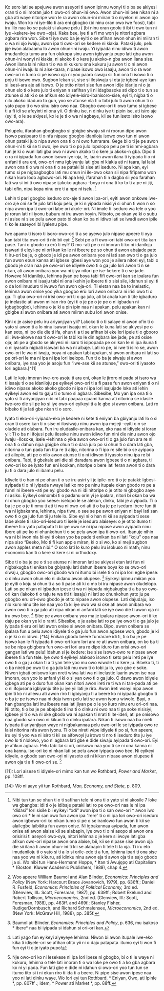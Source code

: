 Ko soro lati se apejuwe awon aseyori ti awon ipinnu wonyi ti o ba se akiyesi oran ti o ni imoran julo ti owo-ori ohun-ini owo. Awon ohun-ini bee nikan ni a gba ati waye nitoripe won le ra awon ohun-ini miiran ti o niyelori ni awon ojo iwaju. Won ko ni iye-lilo ti ara eni gbogbo (bi ninu oran owo iwe foosi), tabi iru lilo naa ko se pataki si akawe pelu ( (bi ninu oran goolu ti ibi ti owo tun ni iye –kekere-iye owo –oja). Kaka bee, iye ti a fi mo won je nitori agbara agbara rira won. Sibe ti iye owo ba je eyiti o se afihan awon ohun ini miiran ti o wa ni ojo iwaju, awon ipa ti owo-ori se kedere ni kiakia. Pataki julo, pelu jije iwon alabaamu lo awon ohun-ini iwaju. Yi iyipada ninu idiwo ti awon imudaniloju tumo ara fun olukopa sinu awon igbiyanju pupo lati gba awon ohun-ini wonyi ni kiakia, ni akoko ti o kere ju akoko-n gba awon ilana sise. Awon ilana laini nikan ti o wa ni kukuru ona kukuru ju awon ti o ni awon ohun-ini iwaju lo ni aise-taara, nipase isowo owo isaaju, awon ti o ra won owo-ori n tumo si pe isowo oja ni yoo paaro siwaju sii fun ona ti isowo ti o poju ti isowo owo. Sugbon lekan si, sise si ilosiwaju si ota je igbesi-aye kan si isesi-ara aje ati isowo. O je otito nitori sise fun awon idije idarije ni o je ohun elo ti o kere julo ti eniyan n safihan yii ni idagbasoke ati dipo ti o tun se atunse si ati ki o se afikun eto idiyele-isiro-ibanisoro-sise, eyi ti, nigba ti o nilo akoko idaduro to gun, yoo se atunse nla ti o tobi julo ti awon ohun ti o yato pupo ti o wo sinu isiro owo naa. Gbogbo owo-ori ti owo tumo si igbese ti a fi idi se afeyinti ni ona yii. O dinku ise, n dinku iye ti pipin ise, ati isiro aje (eyi ti, o le se akiyesi, ko le je ti o wa ni agbaye, kii se fun iseto isiro isowo owo-ara).

Pelupelu, ifarahan gbogbogbo si gbigbe siwaju sii ni roorun dipo awon isowo pasipaaro ti o nfa nipase gbogbo idaniloju isowo owo tun ni awon ohun pataki julo nipa awon ona ti o ni owo funrarare. Gege bi o ti je pe awon ohun-ini ti kii se ti owo, iye owo ti o po julo lopolopo pelu pe ti isinmi-agbara tun je ki o wuni lati gba owo ni awon akoko ti o kere ju akoko-n gba. Dipo ti o ra ni iyipada fun awon isowo iye-oja, le, laarin awon ilana ti iyipada ti o ni anfani ti ara eni, owo-ori nmu igbiyanju lati gba ni kiakia ati ni taara, lai laisi awon ona ti o wa ni ona ti o se pataki bi sise ati iseduro. Ni apa kan, eyi tumo si pe nigbagbogbo lati mu ohun ini ile-owo okan sii nipa fifipamo won nikan kuro lodo agbowo-ori. Ni apa keji, ifarahan ti n dagba sii yoo farahan lati wa si ini ti owo nipase ijakoko agbara –boya ni ona ti ko to ti a pe ni jiji, tabi ofin, nipa kopa ninu ere ti a npe ni iselu. [^9]

Lehin ti pari gbogbo iseduro oro-aje ti awon ipa-ori, eyiti awon onkowe iwe-oro aje oni se fe julo lati koju pelu, je ki n yipada nisisiyi si ohun ti won n so nipa awon ipa ti owo-ori labe ori akole-ori. Ni imole ti iseduro wa tele o yoo je rorun lati rii iyonu buburu ni iru awon iroyin. Nitooto, pe okan ye ki o subu ni asise ni sise pelu awon pato bi okan ko ba ni idiwo lati se iwadi awon ipile ti ko le saseyori bi iyalenu pipe.

Iwe apamo ti isoro ti isoro-owo-ori ti a se ayewo julo nipase apeere ti oya kan tabi tita owo-ori ti nlo bii eyi: [^10] Sebi pe a fi owo-ori tabi owo-ori tita kan pase. Tani o gbodo ru erù ti eyi? O mo –ati pe o ni imoran ti ko ni idaniloju isawari ti eleyi-pe ni ori kan ko le ni ibeere pe so ohun ti awon abajade pato ti iru-ori be je, o gbodo je idi pe awon onibara yoo ni lati san owo ti o ga julo fun awon ebun kanna ati igbese igbesi aye won yoo je ailera nitori eyi, tabi o gbodo je oran naa pe owo-ori se idiyele owo ti o ga julo lori awon ti n se nkan, ati awon onibara yoo wa ni ijiya nitori pe ise-kekere ti o se jade. Howeve Ni idaniloju, lehinna jiyan pe boya tabi fifi owo-ori kan se ipalara fun awon onibara ni isaaju tabi ni ona ikehin je ibeere ti o sisi sile, idahun si eyi ti o da lori imuduro ti iwuwo fun awon oja-ori. Ti eletan naa ba to inelastic, lehinna awon onise yoo yika gbogbo erù lori awon onibara ni irisi owo ti o ga. Ti gba owo-ori ni irisi owo-ori ti o ga julo, ati bi abala kan ti tite igbaduro je inelastic ati awon miiran riro (eyi ti o je pe o je pe o ni igbadun ni igbagbogbo), lehinna o je ki a pin ipin naa ni apakan, pelu apakan kan ni gbigbe si awon onibara ati awon miiran subu lori awon onise.

Kini o je asise pelu iru ariyanjiyan yii? Lakoko ti o ti salaye ni awon ofin ti o yato si awon ti a lo ninu isawari isaaju mi, okan le kuna lati se akiyesi pe o kan soto, ni ipo die die ti ifa, ohun ti a ti se afihan bi eke lori ipele ti o gbooro sii: iwe-akowe naa ti owo-ori le tabi ko le din agbara ise jade; pe ati osise oja; ati pe a gbodo se akiyesi ni isaro ti isipopada pe ori kan le ni ipa ikuna ti o ni iyasoto nigbati isawari ba wa ni aibaje. Lati ro pe, bi iwe ti isiro se, awon owo-ori le wa ni iwaju, boya ni apakan tabi apakan, si awon onibara ni lati so pe ori-ori le ma ni ipa ni ipa lori iselopo. Fun ti o ba je siwaju si awon onibara, iye naa yoo je asoju fun “iwe-ase kii se atunse,” owo-ori ti iyasoto lori agbara.[^11]

Lati le koju imoran iwe-oro asoju ti ara eni, okan le jiroro ni pada si isaro wa ti isaaju ti o se idaniloju pe eyikeyi owo-ori ti a fi pase fun awon eniyan ti o ni idiwo nipase akoko akoko gbodo ni ipa ni ipa lori isajujade loke ati lehin eyikeyi awon esi to gaju ti o tumo si agbara. Sibesibe, Mo yan ipa ona ti o yato si ti ariyanjiyan nibi ni tabi paapaa ojuami kanna ati nitorina se idasile iwe-oro die sii pe ko si iye owo-ori eyikeyi ti a le gbe si awon onibara. Lati ro bibeko ti je lati gbe nkan ti o soro.

Iyato ti eko-ori-iyipada-eko je kedere ni kete ti eniyan ba gbiyanju lati lo o si oran ti osere kan ti o sise ni ilosiwaju ninu awon ipa mejeji –eyiti o n se oludele ati olubara. Fun iru oludasile-onibara kan, eko naa ni idiyele si ioran yii: Ti o ba ni ifojusi pelu ilosoke ninu awon idiwo fun nini die ninu awon ojo iwaju –Ilosoke, isele –lehinna o yika awon owo-ori ti o ga julo fun ara re ni ona ti o dahun nipa gbigbe ohun ti o dara julo po si ohun ti o dara lati gba, nitorina o tun pada fun tita re ti atijo, nitorina o fi ipo re sile bi o se ayipada ati ailopin, ati pe o nilo awon atunse ti o ni idiwon ti iyasoto ninu ipa re bi onibara. Tabi, ti gbekale ani die sii daradara awon igbese ti o ni agbara, ti owo-ori ko se iyato fun eni kookan, nitoripe o bere lati feran awon ti o dara ju ti o dara julo ni ibamu pelu.

Idiyele ti o han ni pe ohun ti o se iru asiri yii je ipile-oro ti o je pataki: Igbesi-ayipada ti o ni iyipada nwaye lati ko mo pe ninu itupale okan gbodo ro pe a funni ni ibeere –ati pe eyi gbodo wa ni idi nitoripe o je otito ni gbogbo aaye ni asiko. Eyikeyi oninombi ti o padanu orin yi je ipalara, nitori bi okan ba wa ni ohun gbogbo yoo seese: iselopo le se alekun, dinku, tabi je aiyipada. Ti o ba je pe o je ti nmu ti  ati  ti wa ni owo-ori ati ti o ba je pe iseduro ibere fun tii wa ni igbakanna, lehinna, nipa tiwa, o see se pe awon eniyan ni bayi lati san owo ti o ga julo fun tii ju tele lo. Sibe eyi ni o han ni kii se ayipada ti  sese labe akole ti isiro-ori-iseduro ti isele je iseduro alaiseye: o je otito itumo ti ibeere ti o yato patapata ti bi iye owo se ni ipa nipase awon ayipada ninu ibere ati pe ko ni ohunkohun ti o se pelu awon ipa ti owo-ori. Ibanuje nihin wa ni bi iwon nla bi eyi ti okan yoo ba pade ti enikan ba ni lati “koju” opa naa nipa siso “Beeko, Mo ti fi kun apple miran, ki o si wo, ko si meji sugbon awon apples meta nibi.” O soro lati lo kuro pelu iru isokuso ni math; ninu economic kan ti o kere si kere si ni orthodoxy.

Sibe ti o ba je pe o ti se atunse ni imoran lati se akiyesi etan lati fun ni nigbakugba ti enikan ba gbiyanju lati dahun ibeere boya  ko se owo-ori siwaju, gbogbo owo-ori gbodo wa ni itumo bi isele ti o ni ipa lori egbe ipese: o dinku awon ohun elo ni didanu awon olupese. [^12] Eyikeyi ipinnu miiran yoo je eyiti o koju si ohun ti a so ti pase ati ki o mo bi iru nipase awon oludelopo. Lati so pe nikan ni igbadun ipese ti wa ni iyipada nigbakugba ti a ba yo owo-ori kan (lakoko ti o teju te wa titi ti isaaju) ni lati so ohunkohun yato ju pe gbogbo eru ori-owo gbodo je otito nipase awon olupese. Lati dajudaju, iso nlo kuro ninu tite ise naa yoo fa ki iye owo wa si oke ati awon onibara wo awon owo ti o ga julo ati nipa nikan ni anfani lati se iye owo die ti awon oja ni iru owo bee. [^13] Sibe pe awon onibara yoo ma je ipalara nipase awon-ori ti ko daju pe okan ye ki o ranti. Sibesibe, o je asise lati ro pe iye owo ti o ga julo je iyipada ti eru ori lati awon onise si awon onibara. Dipo, awon onibara se ipalara fun u pelu awon idiyele ti o ga julo fun awon agbese won, gbodo je ki o je ki o ni idiwo. [^14] Enikan gbodo beere funrarare idi ti, ti o ba je pe isowo kan le fi iyipada ti owo-ori kuro lori ara re ati awon onibara, on ko ba ti se be nipa gbigbera fun owo-ori lori ara re dipo iduro fun orisi owo-ori gangan lati wa pelu! Idahun si je kedere: ise sise isowo-owo re nipase awon ibeere ti a fun tele. Iye owo ti eyikeyi alakoso isowo ti seto pelu ireti pe iye owo ti o ga ju okan ti a ti yan tele yoo mu owo wiwole ti o kere ju. Bibeko ti, ti o ba nireti pe owo ti o ga julo lati mu owo ti o tobi ju lo, yoo gbe e soke. Niwon igbati onisowo kan nreti wiwa lati wa ni inelastic laarin awon ise naa imoran, oun yoo lo anfani yi ki o si yan owo ti o ga julo. O dawo awon idiyele igbega ati pe o duro fun okan kan nitori awon ireti re ti wa ni tan-pada ati pe o ni ifojusona igbiyanju tite ju iye yii lati je riro. Awon ireti wonyi nipa awon ipin ti ko ni ailewu ati awon riro ti igbiyanju ti a beere ko ni iyipada gbogbo ti o ba je pe isowo naa ni doju iwon pelu lati se awon iyonu wiwole. Bayi, o han gbangba lati inu ibeere naa lati jiyan pe o le yo kuro ninu eru ori-ori naa. Ni otito, ti o ba je pe abajade ti ina ti o dinku ni owo naa ti ga soke nisisiyi, igbese yi ti o wa ni oke gbodo wa ni apakan ti nrati ti ite-ideri, ati pe onisowo naa gbodo san owo ni kikun ti o dinku ipalara. Nikan ti isowo naa ba nireti iyipada ti ariyanjiyan waye ni nigbakannaa pelu owo-ori le se iyipada owo re laisi nitorina nfa awon iyonu. Ti o ba nireti wipe idiyele ti po si, fun apeere, iru eyi ti yoo wa ni isiro ti kii se aifowoyi ju irowo ti nro ti iseduro tite ju iye owo lo ti nlolowo, yoo ni agbara lati gbe e dide siwaju ayipada ti owo-ori. Eyi je afikun agbara. Pelu tabi lai si ori, onisowo naa yoo ti se ni ona kanna ni ona kanna. Ise-ori ko ni nkan lati se pelu awon iyipada owo bee. Ni eyikeyi idiyele, o gbodo san owo-ori ni iyasoto ati ni kikun nipase awon olupese ti awon oja ti a fi owo-ori se. [^15]

[^9]: Nibi tun tun se ohun ti o ti safihan tele ni ona ti o yato si ni akosile 7 loke wa gbangba: idi ti o je idibaje pataki lati ro pe owo-ori naa le ni ipa “didasi” lori sisile bii eyikeyi  “odi” awon ipa ti o san owo-ori * awon iwo owo ori * le ni san owo fun awon ipa “rere” ti o ni ipa lori owo-ori iseduro awon igbowo-ori ko nikan tumo si pe o se iranlowo fun awon ti kii se alailegbe laibikita fun awọn onise. Ni igbakannaa ayipada, fun awon onise ati awon alaise kii se alabapin, iye owo ti o ni asopo si awon ona orisirisi ti aseyori owo-oya, nitori lehinna o je kere si iwoye lati gba afikun owo-ori nipase awon ona alaise, bii, kii se nipase sise awon oja die sii ilana ti awon ohun-ini ti kii se alabapin ti tele ti ta oja. Ti iru eto imudaniloju ti o yato si ti a lo si orile-ede ti a fun, lehinna ipari ti ona sise naa yoo wa ni kikuru, ati idinku ninu awon eja ti awon oja ti a sajo gbodo ja si. Wo nibi tun Hans-Hermann Hoppe, * Itan ti Awujọpọ ati Capitalism * (Boston: Kluwer Academic Publishers, 1989), chap 4.

[^ 10]: Woo apeere William Baumol and Alan Blinder, *Economics: Principles and Policy* (New York: Harcourt Brace Jovanovich, 1979), pp. 636ff.; Daniel R. Fusfeld, *Economics: Principles of Political Economy,* 3rd ed. (Glenview, Ill.: Scott, Foresman, 1987), pp. 639ff.; Robert Ekelund and Robert Tollison, *Microeconomics*, 2nd ed. (Glenview, Ill.: Scott, Foresman, 1988), pp. 463ff. and 469f.; Stanley Fisher, RudigerDornbusch, and Richard Schmalensee, *Microeconomics*, 2nd ed. (New York: McGraw Hill, 1988), pp. 385f.

[11]: Lori aisese ti idiyele-ori mimo kan tun wo Rothbard, *Power and Market*, pp. 108ff.

[^12]: Baumol ati Blinder, *Economics: Principles and Policy*, p. 636, mu isakoso * ibere* naa bi iyipada si idahun si ori-ori kan.

[^ 13]: Lati yago fun eyikeyi aiyeyeye lehinna: Niwon bi awon itupale iwe-eko kika ti idiyele-ori se afihan otito yii ni o daju patapata. itumo eyi ti won fi fun eyi ti o je iyato pupo!

[14]: Wo ni aaye yii tun Rothbard, *Man, Economy, and State*, p. 809.

[^15]: Nje owo-ori ko ni lesekese ni ipa lori ipese ni gbogbo, bi o ti le waye ni kukuru, lehinna o tele lati imoran ti o wa loke pe owo ti a ko gba agbara ko ni yi pada. Fun lati gbe e dide ni idahun si owo-ori yoo tun tun se itumo tito si i ni ekun riro ti ida ti a beere. Ni pipe sise awon ipese naa yoo ni lati dinku waye. Wo lori eyi tun Rothbard, * Eniyan, Owo, ati Ipinle *, pp. 807ff .; idem, * Power ati Market *, pp. 88ff.
